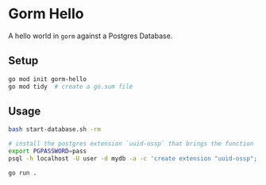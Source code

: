 # Gorm Hello
A hello world in `gorm` against a Postgres Database.

## Setup

```bash
go mod init gorm-hello
go mod tidy  # create a go.sum file
```


## Usage

```bash
bash start-database.sh -rm

# install the postgres extension `uuid-ossp` that brings the function `uuid_generate_v4()`
export PGPASSWORD=pass
psql -h localhost -U user -d mydb -a -c 'create extension "uuid-ossp";'

go run .
```
